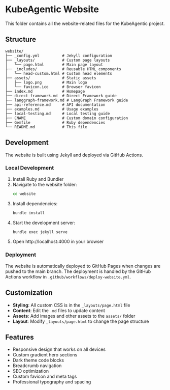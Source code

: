 # KubeAgentic Website

This folder contains all the website-related files for the KubeAgentic project.

## Structure

```
website/
├── _config.yml          # Jekyll configuration
├── _layouts/            # Custom page layouts
│   └── page.html        # Main page layout
├── _includes/           # Reusable HTML components
│   └── head-custom.html # Custom head elements
├── assets/              # Static assets
│   ├── logo.png         # Main logo
│   └── favicon.ico      # Browser favicon
├── index.md             # Homepage
├── direct-framework.md  # Direct Framework guide
├── langgraph-framework.md # LangGraph Framework guide
├── api-reference.md     # API documentation
├── examples.md          # Usage examples
├── local-testing.md     # Local testing guide
├── CNAME                # Custom domain configuration
├── Gemfile              # Ruby dependencies
└── README.md            # This file
```

## Development

The website is built using Jekyll and deployed via GitHub Actions.

### Local Development

1. Install Ruby and Bundler
2. Navigate to the website folder:
   ```bash
   cd website
   ```
3. Install dependencies:
   ```bash
   bundle install
   ```
4. Start the development server:
   ```bash
   bundle exec jekyll serve
   ```
5. Open http://localhost:4000 in your browser

### Deployment

The website is automatically deployed to GitHub Pages when changes are pushed to the main branch. The deployment is handled by the GitHub Actions workflow in `.github/workflows/deploy-website.yml`.

## Customization

- **Styling**: All custom CSS is in the `_layouts/page.html` file
- **Content**: Edit the `.md` files to update content
- **Assets**: Add images and other assets to the `assets/` folder
- **Layout**: Modify `_layouts/page.html` to change the page structure

## Features

- Responsive design that works on all devices
- Custom gradient hero sections
- Dark theme code blocks
- Breadcrumb navigation
- SEO optimization
- Custom favicon and meta tags
- Professional typography and spacing
